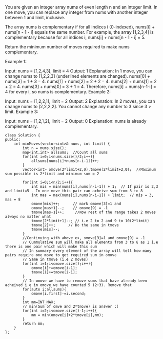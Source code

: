 You are given an integer array nums of even length n and an integer limit. In one move, you can replace any integer from nums with another integer between 1 and limit, inclusive.

The array nums is complementary if for all indices i (0-indexed), nums[i] + nums[n - 1 - i] equals the same number. For example, the array [1,2,3,4] is complementary because for all indices i, nums[i] + nums[n - 1 - i] = 5.

Return the minimum number of moves required to make nums complementary.

 

Example 1:

Input: nums = [1,2,4,3], limit = 4
Output: 1
Explanation: In 1 move, you can change nums to [1,2,2,3] (underlined elements are changed).
nums[0] + nums[3] = 1 + 3 = 4.
nums[1] + nums[2] = 2 + 2 = 4.
nums[2] + nums[1] = 2 + 2 = 4.
nums[3] + nums[0] = 3 + 1 = 4.
Therefore, nums[i] + nums[n-1-i] = 4 for every i, so nums is complementary.
Example 2:

Input: nums = [1,2,2,1], limit = 2
Output: 2
Explanation: In 2 moves, you can change nums to [2,2,2,2]. You cannot change any number to 3 since 3 > limit.
Example 3:

Input: nums = [1,2,1,2], limit = 2
Output: 0
Explanation: nums is already complementary.

```
class Solution {
public:
    int minMoves(vector<int>& nums, int limit) {
        int n = nums.size();
        map<int,int> allsums;  //Count all sums 
        for(int i=0;i<nums.size()/2;i++){
            allsums[nums[i]+nums[n-i-1]]++;
        }
        vector<int> omove(2*limit+2,0),tmove(2*limit+2,0);  //Maximum sum possible is 2*limit and minimum sum = 2
        
        for(int i=0;i<n/2;i++){
            int mis = min(nums[i],nums[n-i-1]) + 1;  // If pair is 2,3 and limit=5 - In one move this pair can acheive sum from 3 to 8
            int mas = max(nums[i],nums[n-i-1]) + limit;  // mis = 3, mas = 8
            omove[mis]++;      // mark omove[3]=1 and 
            omove[mas+1]--;    // omove[9] = -1 
            tmove[mas+1]++;     //Now rest of the range takes 2 moves always no matter what
            tmove[2*limit+1]--; // i.e 2 to 2 and 9 to 10(2*limit)
            tmove[2]++;      // Do the same in tmove
            tmove[mis]--;
        }        
        //Continuing with above ex, omove[3]=1 and omove[9] = -1
        // Cummulative sum will make all elements from 3 to 8 as 1 i.e there is one pair which will make this sum
        // In summary every element of the array will tell how many pairs require one move to get required sum in omove
        // Same in tmove (i.e 2 moves)
        for(int i=1;i<omove.size();i++){
            omove[i]+=omove[i-1];
            tmove[i]+=tmove[i-1];
        }
        // In omove we have to remove sums that have already been acheived i.e in omove we have counted 5 (2+3). Remove that
        for(auto i:allsums){            
            omove[i.first]-=i.second;
        }                
        int mm=INT_MAX;
        // min(Sum of omve and 2*tmove) is answer :)
        for(int i=2;i<omove.size()-1;i++){            
            mm = min(omove[i]+2*tmove[i],mm);
        }
        return mm;
    }
};
```
